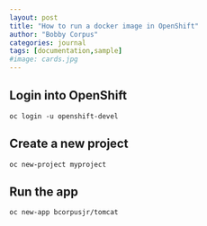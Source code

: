 ```yaml
---
layout: post
title: "How to run a docker image in OpenShift"
author: "Bobby Corpus"
categories: journal
tags: [documentation,sample]
#image: cards.jpg
---
```


## Login into OpenShift 

```
oc login -u openshift-devel
```

## Create a new project

```
oc new-project myproject
```

## Run the app 

```
oc new-app bcorpusjr/tomcat
```



